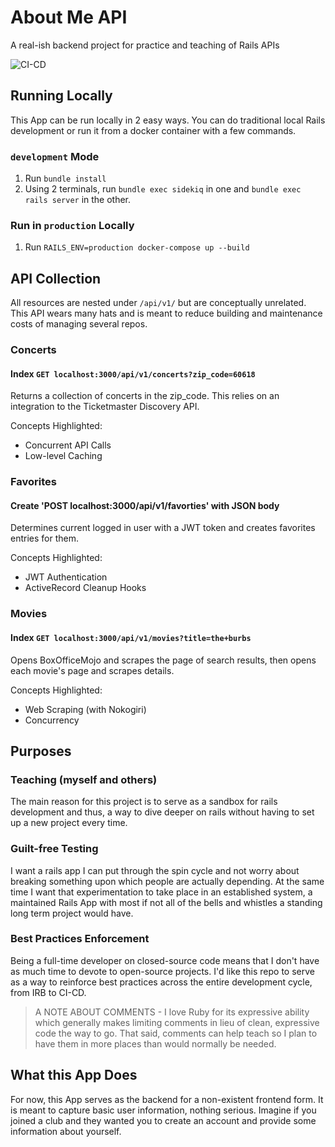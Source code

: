 # About Me API

A real-ish backend project for practice and teaching of Rails APIs

![CI-CD](https://github.com/gatorjuice/about_me_api/actions/workflows/tests.yml/badge.svg)

## Running Locally

This App can be run locally in 2 easy ways. You can do traditional local Rails development or run it from a docker container with a few commands.

### `development` Mode

1. Run `bundle install`
1. Using 2 terminals, run `bundle exec sidekiq` in one and `bundle exec rails server` in the other.

### Run in `production` Locally

1. Run `RAILS_ENV=production docker-compose up --build`

## API Collection

All resources are nested under `/api/v1/` but are conceptually unrelated. This API wears many hats and is meant to reduce building and maintenance costs of managing several repos.

### Concerts

#### Index `GET localhost:3000/api/v1/concerts?zip_code=60618`

Returns a collection of concerts in the zip_code. This relies on an integration to the Ticketmaster Discovery API.

Concepts Highlighted:

- Concurrent API Calls
- Low-level Caching

### Favorites

#### Create 'POST localhost:3000/api/v1/favorties' with JSON body

Determines current logged in user with a JWT token and creates favorites entries for them.

Concepts Highlighted:

- JWT Authentication
- ActiveRecord Cleanup Hooks

### Movies

#### Index `GET localhost:3000/api/v1/movies?title=the+burbs`

Opens BoxOfficeMojo and scrapes the page of search results, then opens each movie's page and scrapes details.

Concepts Highlighted:

- Web Scraping (with Nokogiri)
- Concurrency

## Purposes

### Teaching (myself and others)

The main reason for this project is to serve as a sandbox for rails development and thus, a way to dive deeper on rails without having to set up a new project every time.

### Guilt-free Testing

I want a rails app I can put through the spin cycle and not worry about breaking something upon which people are actually depending. At the same time I want that experimentation to take place in an established system, a maintained Rails App with most if not all of the bells and whistles a standing long term project would have.

### Best Practices Enforcement

Being a full-time developer on closed-source code means that I don't have as much time to devote to open-source projects. I'd like this repo to serve as a way to reinforce best practices across the entire development cycle, from IRB to CI-CD.

> A NOTE ABOUT COMMENTS - I love Ruby for its expressive ability which generally makes limiting comments in lieu of clean, expressive code the way to go. That said, comments can help teach so I plan to have them in more places than would normally be needed.

## What this App Does

For now, this App serves as the backend for a non-existent frontend form. It is meant to capture basic user information, nothing serious. Imagine if you joined a club and they wanted you to create an account and provide some information about yourself.
